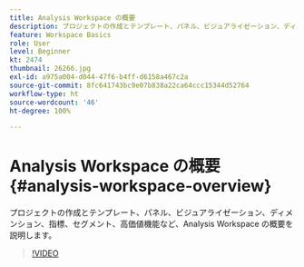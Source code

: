```yaml
---
title: Analysis Workspace の概要
description: プロジェクトの作成とテンプレート、パネル、ビジュアライゼーション、ディメンション、指標、セグメント、高価値機能など、Analysis Workspace の概要を説明します。
feature: Workspace Basics
role: User
level: Beginner
kt: 2474
thumbnail: 26266.jpg
exl-id: a975a004-d044-47f6-b4ff-d6158a467c2a
source-git-commit: 8fc641743bc9e07b838a22ca64ccc15344d52764
workflow-type: ht
source-wordcount: '46'
ht-degree: 100%

---
```


# Analysis Workspace の概要 {#analysis-workspace-overview}

プロジェクトの作成とテンプレート、パネル、ビジュアライゼーション、ディメンション、指標、セグメント、高価値機能など、Analysis Workspace の概要を説明します。

>[!VIDEO](https://video.tv.adobe.com/v/26266/?quality=12&learn=on)
